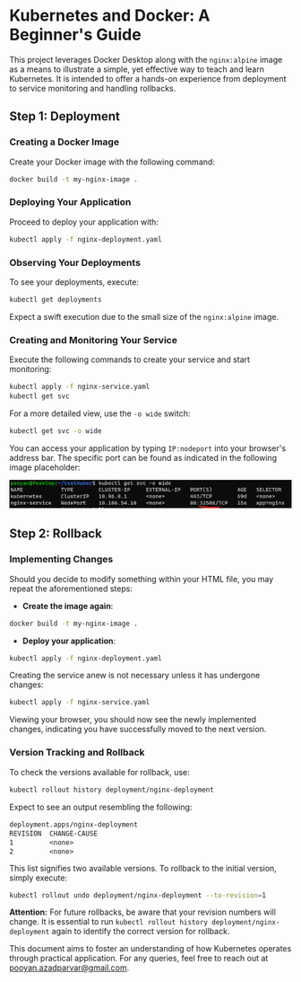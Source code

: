 # Kubernetes and Docker: A Beginner's Guide

This project leverages Docker Desktop along with the `nginx:alpine` image as a means to illustrate a simple, yet effective way to teach and learn Kubernetes. It is intended to offer a hands-on experience from deployment to service monitoring and handling rollbacks.

## Step 1: Deployment

### Creating a Docker Image

Create your Docker image with the following command:

```bash
docker build -t my-nginx-image .
```

### Deploying Your Application

Proceed to deploy your application with:

```bash
kubectl apply -f nginx-deployment.yaml
```

### Observing Your Deployments

To see your deployments, execute:

```bash
kubectl get deployments
```

Expect a swift execution due to the small size of the `nginx:alpine` image.

### Creating and Monitoring Your Service

Execute the following commands to create your service and start monitoring:

```bash
kubectl apply -f nginx-service.yaml
kubectl get svc
```

For a more detailed view, use the `-o wide` switch:

```bash
kubectl get svc -o wide
```

You can access your application by typing `IP:nodeport` into your browser's address bar. The specific port can be found as indicated in the following image placeholder:

![Service Deployment](https://github.com/pooyanazad/KubernetesLearning/blob/main/getSVC.png "Service Deployment Example")

## Step 2: Rollback

### Implementing Changes

Should you decide to modify something within your HTML file, you may repeat the aforementioned steps:

- **Create the image again**:

```bash
docker build -t my-nginx-image .
```

- **Deploy your application**:

```bash
kubectl apply -f nginx-deployment.yaml
```

Creating the service anew is not necessary unless it has undergone changes:

```bash
kubectl apply -f nginx-service.yaml
```

Viewing your browser, you should now see the newly implemented changes, indicating you have successfully moved to the next version.

### Version Tracking and Rollback

To check the versions available for rollback, use:

```bash
kubectl rollout history deployment/nginx-deployment
```

Expect to see an output resembling the following:

```
deployment.apps/nginx-deployment
REVISION  CHANGE-CAUSE
1         <none>
2         <none>
```

This list signifies two available versions. To rollback to the initial version, simply execute:

```bash
kubectl rollout undo deployment/nginx-deployment --to-revision=1
```

**Attention:** For future rollbacks, be aware that your revision numbers will change. It is essential to run `kubectl rollout history deployment/nginx-deployment` again to identify the correct version for rollback.

This document aims to foster an understanding of how Kubernetes operates through practical application. For any queries, feel free to reach out at pooyan.azadparvar@gmail.com.
